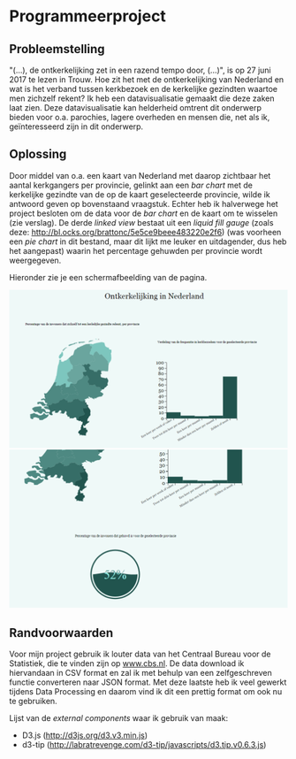 # Programmeerproject

Probleemstelling
----------------

"(...), de ontkerkelijking zet in een razend tempo door, (...)", is op 27 juni 2017 te lezen in Trouw. Hoe zit het met de ontkerkelijking van Nederland en wat is het verband tussen kerkbezoek en de kerkelijke gezindten waartoe men zichzelf rekent? Ik heb een datavisualisatie gemaakt die deze zaken laat zien. Deze datavisualisatie kan helderheid omtrent dit onderwerp bieden voor o.a. parochies, lagere overheden en mensen die, net als ik, geïnteresseerd zijn in dit onderwerp. 

Oplossing
---------

Door middel van o.a. een kaart van Nederland met daarop zichtbaar het aantal kerkgangers per provincie, gelinkt aan een *bar chart* met de kerkelijke gezindte van de op de kaart geselecteerde provincie, wilde ik antwoord geven op bovenstaand vraagstuk. Echter heb ik halverwege het project besloten om de data voor de *bar chart* en de kaart om te wisselen (zie verslag). De derde *linked view* bestaat uit een *liquid fill gauge* (zoals deze: http://bl.ocks.org/brattonc/5e5ce9beee483220e2f6) (was voorheen een *pie chart* in dit bestand, maar dit lijkt me leuker en uitdagender, dus heb het aangepast) waarin het percentage gehuwden per provincie wordt weergegeven.

Hieronder zie je een schermafbeelding van de pagina. 

![](docs/programmeerproject2.png)
![](docs/programmeerproject3.png)



Randvoorwaarden
---------------
Voor mijn project gebruik ik louter data van het Centraal Bureau voor de Statistiek, die te vinden zijn op www.cbs.nl. De data download ik hiervandaan in CSV format en zal ik met behulp van een zelfgeschreven functie converteren naar JSON format. Met deze laatste heb ik veel gewerkt tijdens Data Processing en daarom vind ik dit een prettig format om ook nu te gebruiken. 

Lijst van de *external components* waar ik gebruik van maak:
* D3.js (http://d3js.org/d3.v3.min.js)
* d3-tip (http://labratrevenge.com/d3-tip/javascripts/d3.tip.v0.6.3.js)






 